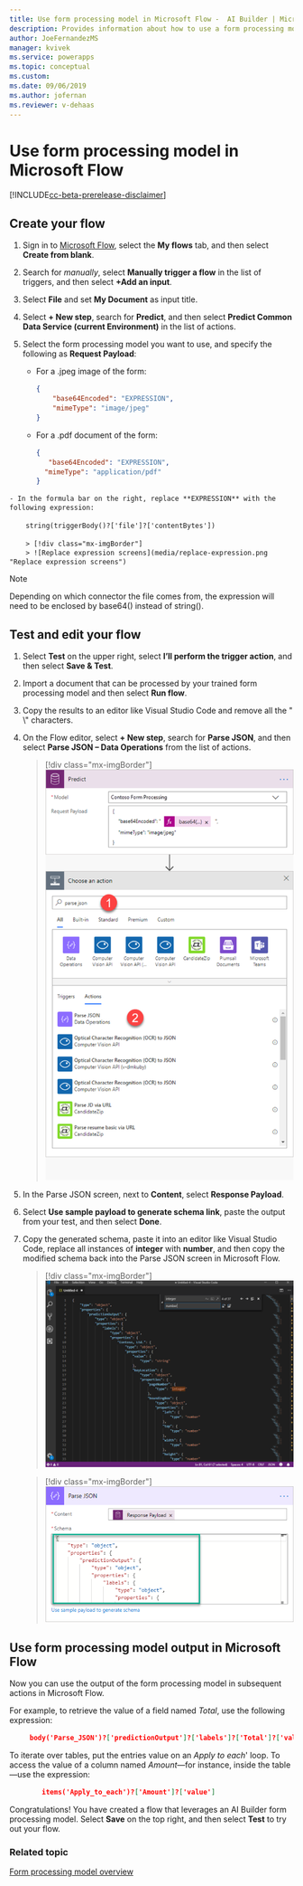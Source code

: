```yaml
---
title: Use form processing model in Microsoft Flow -  AI Builder | Microsoft Docs
description: Provides information about how to use a form processing model in Microsoft Flow
author: JoeFernandezMS
manager: kvivek
ms.service: powerapps
ms.topic: conceptual
ms.custom: 
ms.date: 09/06/2019
ms.author: jofernan
ms.reviewer: v-dehaas
---
```


# Use form processing model in Microsoft Flow

[!INCLUDE[cc-beta-prerelease-disclaimer](./includes/cc-beta-prerelease-disclaimer.md)]

## Create your flow

1. Sign in to [Microsoft Flow](https://flow.microsoft.com/), select the **My flows** tab, and then select **Create from blank**.
2. Search for *manually*, select **Manually trigger a flow** in the list of triggers, and then select **+Add an input**.
3. Select **File** and set **My Document** as input title.
4. Select **+ New step**, search for **Predict**, and then select **Predict Common Data Service (current Environment)** in the list of actions.
6. Select the form processing model you want to use, and specify the following as **Request Payload**:
    
    -	For a .jpeg image of the form:

        ```json
        {
            "base64Encoded": "EXPRESSION",
    	    "mimeType": "image/jpeg"
        }
        ```

    - 	For a .pdf document of the form:

          ```json
         {
             "base64Encoded": "EXPRESSION",
    	    "mimeType": "application/pdf"
        }
           ```

<!--from editor: Does "Expression" need to be all caps below? It isn't that way in the image. -->


    - In the formula bar on the right, replace **EXPRESSION** with the following expression:
    
        string(triggerBody()?['file']?['contentBytes'])

        > [!div class="mx-imgBorder"]
        > ![Replace expression screens](media/replace-expression.png "Replace expression screens")
    
 > [!NOTE]
 > Depending on which connector the file comes from, the expression will need to be enclosed by base64() instead of string().

## Test and edit your flow

1. Select **Test** on the upper right, select **I’ll perform the trigger action**,  and then select **Save & Test**.
1.	Import a document that can be processed by your trained form processing model and then select **Run flow**.
1.	Copy the results to an editor like Visual Studio Code and remove all the " \\" characters.
1.	On the Flow editor,  select **+ New step**, search for **Parse JSON**, and then select **Parse JSON – Data Operations** from the list of actions.

    > [!div class="mx-imgBorder"]
    > ![Parse JSON screens](media/parse-json-forms.png "Parse JSON screens")
    
1.	In the Parse JSON screen, next to **Content**, select **Response Payload**.
1.  Select **Use sample payload to generate schema link**, paste the output from your test, and then select **Done**.
1.	Copy the generated schema, paste it into an editor like Visual Studio Code, replace all instances of **integer** with **number**, and then copy the modified schema back into the Parse JSON screen in Microsoft Flow.

    > [!div class="mx-imgBorder"]
    > ![Visual Studio  screen](media/visual-studio-replace-integer.png "Visual Studio screen")

    > [!div class="mx-imgBorder"]
    > ![Paste schema](media/parse-json-schema.png "Paste schema")

## Use form processing model output in Microsoft Flow

Now you can use the output of the form processing model in subsequent actions in Microsoft Flow.

For example, to retrieve the value of a field named *Total*, use the following expression:  

   ```json
        body('Parse_JSON')?['predictionOutput']?['labels']?['Total']?['value']
```

To iterate over tables, put the entries value on an *Apply to each*' loop. To access the value of a column named *Amount*—for instance, inside the table—use the expression:
    
```json
        items('Apply_to_each')?['Amount']?['value']

```
Congratulations! You have created a flow that leverages an AI Builder form processing model. Select **Save** on the top right, and then select **Test** to try out your flow.

### Related topic
[Form processing model overview](form-processing-model-overview.md)
